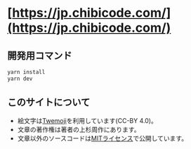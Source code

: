 # [https://jp.chibicode.com/](https://jp.chibicode.com/)

## 開発用コマンド

```bash
yarn install
yarn dev
```

## このサイトについて

- 絵文字は[Twemoji](https://github.com/twitter/twemoji)を利用しています(CC-BY 4.0)。
- 文章の著作権は著者の上杉周作にあります。
- 文章以外のソースコードは[MITライセンス](license-text.md)で公開しています。